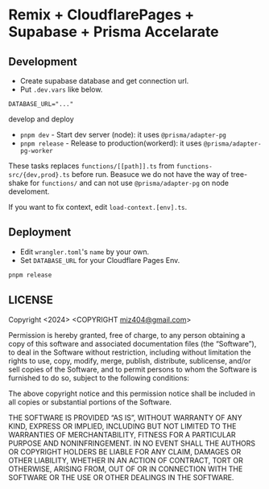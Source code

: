 # Remix + CloudflarePages + Supabase + Prisma Accelarate


## Development

- Create supabase database and get connection url.
- Put `.dev.vars` like below.

```
DATABASE_URL="..."
```

develop and deploy

- `pnpm dev` - Start dev server (node): it uses `@prisma/adapter-pg`
- `pnpm release` - Release to production(workerd): it uses `@prisma/adapter-pg-worker`

These tasks replaces `functions/[[path]].ts` from `functions-src/{dev,prod}.ts` before run. Beasuce we do not have the way of tree-shake for `functions/` and can not use `@prisma/adapter-pg` on node develoment.

If you want to fix context, edit `load-context.[env].ts`.

## Deployment

- Edit `wrangler.toml`'s `name` by your own.
- Set `DATABASE_URL` for your Cloudflare Pages Env.

```sh
pnpm release
```


## LICENSE

Copyright <2024> <COPYRIGHT miz404@gmail.com>

Permission is hereby granted, free of charge, to any person obtaining a copy of this software and associated documentation files (the “Software”), to deal in the Software without restriction, including without limitation the rights to use, copy, modify, merge, publish, distribute, sublicense, and/or sell copies of the Software, and to permit persons to whom the Software is furnished to do so, subject to the following conditions:

The above copyright notice and this permission notice shall be included in all copies or substantial portions of the Software.

THE SOFTWARE IS PROVIDED “AS IS”, WITHOUT WARRANTY OF ANY KIND, EXPRESS OR IMPLIED, INCLUDING BUT NOT LIMITED TO THE WARRANTIES OF MERCHANTABILITY, FITNESS FOR A PARTICULAR PURPOSE AND NONINFRINGEMENT. IN NO EVENT SHALL THE AUTHORS OR COPYRIGHT HOLDERS BE LIABLE FOR ANY CLAIM, DAMAGES OR OTHER LIABILITY, WHETHER IN AN ACTION OF CONTRACT, TORT OR OTHERWISE, ARISING FROM, OUT OF OR IN CONNECTION WITH THE SOFTWARE OR THE USE OR OTHER DEALINGS IN THE SOFTWARE.

